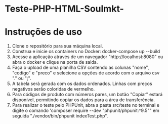 # Teste-PHP-HTML-Soulmkt-
# Instruções de uso

1. Clone o repositório para sua máquina local.
2. Construa e inicie os containers no Docker: docker-compose up --build
3. Acesse a aplicação através de um navegador "http://localhost:8080" ou abra o docker e clique na porta de saida.
4. Faça o upload de uma planilha CSV contendo as colunas "nome", "codigo" e "preco" e selecione a opções de acordo com o arquivo csv "." ou ";".
5. A tabela será gerada com os dados ordenados. Linhas com preços negativos serão coloridas de vermelho.
6. Para códigos de produto com números pares, um botão "Copiar" estará disponível, permitindo copiar os dados para a área de transferência.
7. Para realizar o teste pelo PHPUnit, abra a pasta src/teste no terminal e digite o comando 'composer require --dev "phpunit/phpunit:^9.5"" em seguida "./vendor/bin/phpunit indexTest.php".
